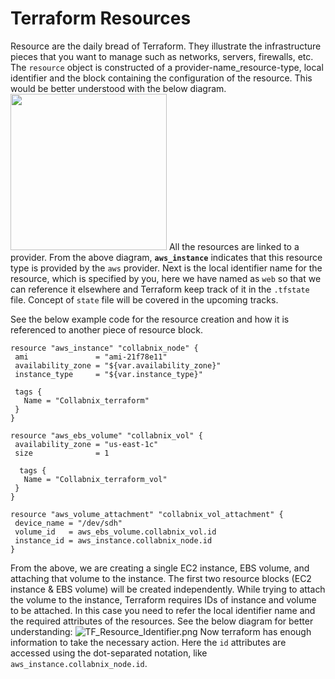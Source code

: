 # Terraform Resources

Resource are the daily bread of Terraform. They illustrate the infrastructure pieces that you want to manage such as networks, servers, firewalls, etc. The `resource` object is constructed of a provider-name_resource-type, local identifier and the block containing the configuration of the resource. This would be better understood with the below diagram.
<img src="https://github.com/Raviadonis/terraform-1/blob/master/images/Terraform_Resource_definition.png" width="250">
All the resources are linked to a provider. From the above diagram, **`aws_instance`** indicates that this resource type is provided by the `aws` provider. Next is the local identifier name for the resource, which is specified by you, here we have named as `web` so that we can reference it elsewhere and Terraform keep track of it in the `.tfstate` file. Concept of `state` file will be covered in the upcoming tracks.

See the below example code for the resource creation and how it is referenced to another piece of resource block.

```hcl
resource "aws_instance" "collabnix_node" {
 ami               = "ami-21f78e11"
 availability_zone = "${var.availability_zone}"
 instance_type     = "${var.instance_type}"

 tags {
   Name = "Collabnix_terraform"
 }
}

resource "aws_ebs_volume" "collabnix_vol" {
 availability_zone = "us-east-1c"
 size              = 1

  tags {
   Name = "Collabnix_terraform_vol"
 }
}

resource "aws_volume_attachment" "collabnix_vol_attachment" {
 device_name = "/dev/sdh"
 volume_id   = aws_ebs_volume.collabnix_vol.id
 instance_id = aws_instance.collabnix_node.id
}
```

From the above, we are creating a single EC2 instance, EBS volume, and attaching that volume to the instance. The first two resource blocks (EC2 instance & EBS volume) will be created independently. While trying to attach the volume to the instance, Terraform requires IDs of instance and volume to be attached. In this case you need to refer the local identifier name and the required attributes of the resources. See the below diagram for better understanding:
![TF_Resource_Identifier.png](https://github.com/Raviadonis/terraform-1/blob/master/images/Terraform_Resource_Identifier.png)
Now terraform has enough information to take the necessary action. Here the `id` attributes are accessed using the dot-separated notation, like `aws_instance.collabnix_node.id`.
